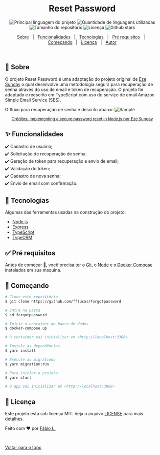 <h1 align="center">Reset Password</h1>

<p align="center">
  <img alt="Principal linguagem do projeto" src="https://img.shields.io/github/languages/top/fflucas/forgotpassword?color=56BEB8">

  <img alt="Quantidade de linguagens utilizadas" src="https://img.shields.io/github/languages/count/fflucas/forgotpassword?color=56BEB8">

  <img alt="Tamanho do repositório" src="https://img.shields.io/github/repo-size/fflucas/forgotpassword?color=56BEB8">

  <img alt="Licença" src="https://img.shields.io/github/license/fflucas/forgotpassword?color=56BEB8">

  <!-- <img alt="Github issues" src="https://img.shields.io/github/issues/fflucas/forgotpassword?color=56BEB8" /> -->

  <!-- <img alt="Github forks" src="https://img.shields.io/github/forks/fflucas/forgotpassword?color=56BEB8" /> -->

  <img alt="Github stars" src="https://img.shields.io/github/stars/fflucas/forgotpassword?color=56BEB8">
</p>

<!-- Status -->

<!-- <h4 align="center">
	🚧  forgotpassword 🚀 Em construção...  🚧
</h4>

<hr> -->

<p align="center">
  <a href="#dart-sobre">Sobre</a> &#xa0; | &#xa0; 
  <a href="#sparkles-funcionalidades">Funcionalidades</a> &#xa0; | &#xa0;
  <a href="#rocket-tecnologias">Tecnologias</a> &#xa0; | &#xa0;
  <a href="#white_check_mark-pré-requesitos">Pré requisitos</a> &#xa0; | &#xa0;
  <a href="#checkered_flag-começando">Começando</a> &#xa0; | &#xa0;
  <a href="#memo-licença">Licença</a> &#xa0; | &#xa0;
  <a href="https://github.com/fflucas" target="_blank">Autor</a>
</p>

<br>

## :dart: Sobre

O projeto Reset Password é uma adaptação do projeto original de [Eze Sunday](https://github.com/ezesundayeze/forgotpassword) o qual desenvolve uma metodologia segura para recuperação de senha através do uso de email e token de recuperação. O projeto foi adaptado e reescrito em TypeScript com uso do serviço de email Amazon Simple Email Service (SES).

O fluxo para recuperação de senha é descrito abaixo:
![Sample](reset-password.png "Workflow")

<center><font size=2><a href="https://blog.logrocket.com/implementing-a-secure-password-reset-in-node-js/">Créditos: Implementing a secure password reset in Node.js por Eze Sunday</a></font></center>

## :sparkles: Funcionalidades

:heavy_check_mark: Cadastro de usuário;\
:heavy_check_mark: Solicitação de recuperação de senha;\
:heavy_check_mark: Geração de token para recuperação e envio de email;\
:heavy_check_mark: Validação do token;\
:heavy_check_mark: Cadastro de nova senha;\
:heavy_check_mark: Envio de email com confirmação.

## :rocket: Tecnologias

Algumas das ferramentas usadas na construção do projeto:

- [Node.js](https://nodejs.org/pt-br/)
- [Express](https://expressjs.com/pt-br/)
- [TypeScript](https://www.typescriptlang.org/)
- [TypeORM](https://typeorm.io/#/)

## :white_check_mark: Pré requisitos

Antes de começar :checkered_flag:, você precisa ter o [Git](https://git-scm.com), o [Node](https://nodejs.org/pt-br/) e o [Docker Compose](https://docs.docker.com/compose/) instalados em sua maquina.

## :checkered_flag: Começando

```bash
# Clone este repositório
$ git clone https://github.com/fflucas/forgotpassword

# Entre na pasta
$ cd forgotpassword

# Inicie o container do banco de dados
$ docker-compose up

# O container vai inicializar em <http://localhost:3306>

# Instale as dependências
$ yarn install

# Execute as migrations
$ yarn migration:run

# Para iniciar o projeto
$ yarn start

# O app vai inicializar em <http://localhost:3000>
```

## :memo: Licença

Este projeto está sob licença MIT. Veja o arquivo [LICENSE](LICENSE) para mais detalhes.

Feito com :heart: por <a href="https://github.com/fflucas" target="_blank">Fábio L.</a>

&#xa0;

<a href="#top">Voltar para o topo</a>
